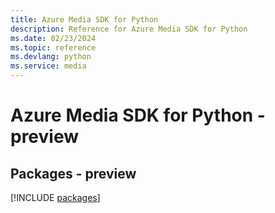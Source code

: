 ```yaml
---
title: Azure Media SDK for Python
description: Reference for Azure Media SDK for Python
ms.date: 02/23/2024
ms.topic: reference
ms.devlang: python
ms.service: media
---
```

# Azure Media SDK for Python - preview
## Packages - preview
[!INCLUDE [packages](media-index.md)]